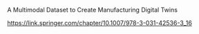 A Multimodal Dataset to Create Manufacturing Digital Twins

https://link.springer.com/chapter/10.1007/978-3-031-42536-3_16